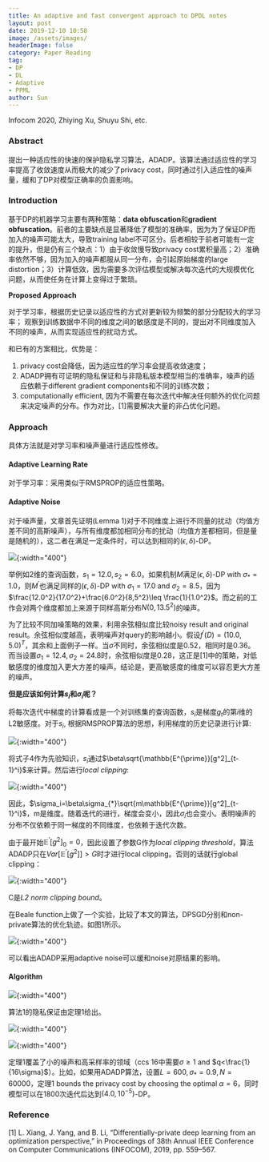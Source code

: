 ```yaml
---
title: An adaptive and fast convergent approach to DPDL notes
layout: post
date: 2019-12-10 10:58
image: /assets/images/
headerImage: false
category: Paper Reading
tag:
- DP
- DL
- Adaptive
- PPML
author: Sun
---
```


Infocom 2020, Zhiying Xu, Shuyu Shi, etc.

### Abstract

提出一种适应性的快速的保护隐私学习算法，ADADP。该算法通过适应性的学习率提高了收敛速度从而极大的减少了privacy cost，同时通过引入适应性的噪声量，缓和了DP对模型正确率的负面影响。
<!--more-->

### Introduction

基于DP的机器学习主要有两种策略：**data obfuscation**和**gradient obfuscation**。前者的主要缺点是显著降低了模型的准确率，因为为了保证DP而加入的噪声可能太大，导致training label不可区分。后者相较于前者可能有一定的提升，但是仍有三个缺点：1）由于收敛慢导致privacy cost累积量高；2）准确率依然不够，因为加入的噪声都服从同一分布，会引起原始梯度的large distortion；3）计算低效，因为需要多次评估模型或解决每次迭代的大规模优化问题，从而使任务在计算上变得过于繁琐。

**Proposed Approach**

对于学习率，根据历史记录以适应性的方式对更新较为频繁的部分分配较大的学习率；
观察到训练数据中不同的维度之间的敏感度是不同的，提出对不同维度加入不同的噪声，从而实现适应性的扰动方式。

和已有的方案相比，优势是：

1. privacy cost会降低，因为适应性的学习率会提高收敛速度；
2. ADADP拥有可证明的隐私保证和与非隐私版本模型相当的准确率，噪声的适应依赖于different gradient components和不同的训练次数；
3. computationally efficient, 因为不需要在每次迭代中解决任何额外的优化问题来决定噪声的分布。作为对比，[1]需要解决大量的非凸优化问题。

### Approach

具体方法就是对学习率和噪声量进行适应性修改。

#### Adaptive Learning Rate

对于学习率：采用类似于RMSPROP的适应性策略。

#### Adaptive Noise

对于噪声量，文章首先证明(Lemma 1)对于不同维度上进行不同量的扰动（均值方差不同的高斯噪声），与所有维度都加相同分布的扰动（均值方差都相同，但是量是随机的），这二者在满足一定条件时，可以达到相同的$(\epsilon, \delta)$-DP。

![](/assets/images/2019-12-10-An-adaptive-and-fast-dpdl/image-20191211100005606.png){:width="400"}

举例如2维的查询函数，$s_1=12.0,s_2=6.0$。如果机制$M$满足$(\epsilon,\delta)$-DP with $\sigma_{*}=1.0$，则$M^{\prime}$也满足同样的$(\epsilon,\delta)$-DP with $\sigma_1=17.0$ and $\sigma_2=8.5$，因为$\frac{12.0^2}{17.0^2}+\frac{6.0^2}{8,5^2}\leq \frac{1}{1.0^2}$。而之前的工作会对两个维度都加上来源于同样高斯分布$N(0,13.5^2)$的噪声。

为了比较不同加噪策略的效果，利用余弦相似度比较noisy result and original result。余弦相似度越高，表明噪声对query的影响越小。假设$f^{\prime}(D)=(10.0,5.0)^T$，其余和上面例子一样。当$\sigma$不同时，余弦相似度是0.52，相同时是0.36。而当设置$\sigma_1=12.4, \sigma_2=24.8$时，余弦相似度是0.28，这正是[1]中的策略，对低敏感度的维度加入更大方差的噪声。结论是，更高敏感度的维度可以容忍更大方差的噪声。

**但是应该如何计算$s_i$和$\sigma_i$呢？**

将每次迭代中梯度的计算看成是一个对训练集的查询函数，$s_i$是梯度$g_t$的第$i$维的L2敏感度。对于$s_i$, 根据RMSPROP算法的思想，利用梯度的历史记录进行计算:

![](/assets/images/2019-12-10-An-adaptive-and-fast-dpdl/image-20191211165407229.png){:width="400"}

将式子4作为先验知识，$s_i$通过$\beta\sqrt{\mathbb{E^{\prime}}[g^2]_{t-1}^i}$来计算。然后进行*local clipping*:

![](/assets/images/2019-12-10-An-adaptive-and-fast-dpdl/image-20191211170513075.png){:width="400"}

因此，$\sigma_i=\beta\sigma_{*}\sqrt{m\mathbb{E^{\prime}}[g^2]_{t-1}^i}$，m是维度。随着迭代的进行，梯度会变小，因此$\sigma_i$也会变小。表明噪声的分布不仅依赖于同一梯度的不同维度，也依赖于迭代次数。

由于最开始$\mathbb{E^{\prime}}[g^2]_{0}=0$，因此设置了参数G作为*local clipping threshold*，算法ADADP只在$Var[\mathbb{E^{\prime}}[g^2]] > G$时才进行local clipping。否则的话就行global clipping：

![](/assets/images/2019-12-10-An-adaptive-and-fast-dpdl/image-20191211180339407.png){:width="400"}

C是*L2 norm clipping bound*。

在Beale function上做了一个实验，比较了本文的算法，DPSGD分别和non-private算法的优化轨迹。如图1所示。

![](/assets/images/2019-12-10-An-adaptive-and-fast-dpdl/image-20191211180921078.png){:width="400"}

可以看出ADADP采用adaptive noise可以缓和noise对原结果的影响。

#### Algorithm

![](/assets/images/2019-12-10-An-adaptive-and-fast-dpdl/image-20191211181617343.png){:width="400"}

算法1的隐私保证由定理1给出。

![](/assets/images/2019-12-10-An-adaptive-and-fast-dpdl/image-20191211181915031.png){:width="400"}

![](/assets/images/2019-12-10-An-adaptive-and-fast-dpdl/image-20191211181956823.png){:width="400"}

定理1覆盖了小的噪声和高采样率的领域（ccs 16中需要$\sigma \geq 1$ and $q<\frac{1}{16\sigma}$）。比如，如果用ADADP算法，设置$L=600, \sigma_*=0.9, N=60000$，定理1 bounds the privacy cost by choosing the optimal $\alpha=6$，同时模型可以在1800次迭代后达到$(4.0, 10^{-5})$-DP。



### Reference

[1] L. Xiang, J. Yang, and B. Li, “Differentially-private deep learning from an optimization perspective,” in Proceedings of 38th Annual IEEE Conference on Computer Communications (INFOCOM), 2019, pp. 559–567.

